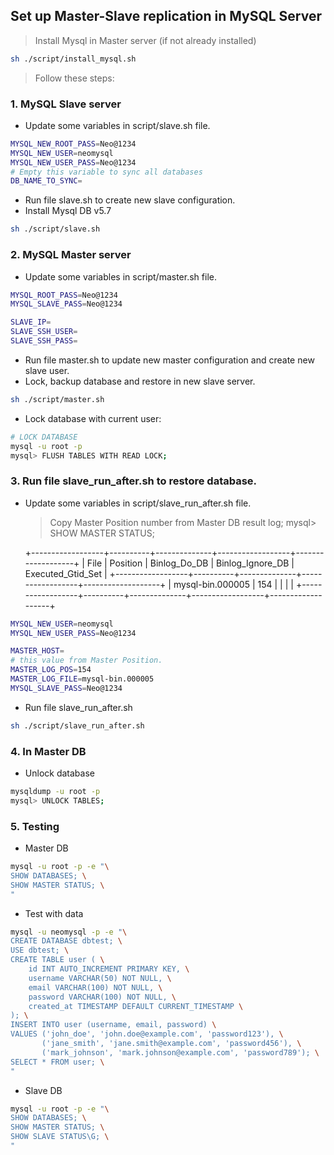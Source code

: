 ## Set up Master-Slave replication in MySQL Server

> Install Mysql in Master server (if not already installed)

```sh
sh ./script/install_mysql.sh
```

> Follow these steps:

### 1. MySQL Slave server

- Update some variables in script/slave.sh file.

```sh
MYSQL_NEW_ROOT_PASS=Neo@1234
MYSQL_NEW_USER=neomysql
MYSQL_NEW_USER_PASS=Neo@1234
# Empty this variable to sync all databases
DB_NAME_TO_SYNC=
```

- Run file slave.sh to create new slave configuration.
- Install Mysql DB v5.7

```sh
sh ./script/slave.sh
```

### 2. MySQL Master server

- Update some variables in script/master.sh file.

```sh
MYSQL_ROOT_PASS=Neo@1234
MYSQL_SLAVE_PASS=Neo@1234

SLAVE_IP=
SLAVE_SSH_USER=
SLAVE_SSH_PASS=
```

- Run file master.sh to update new master configuration and create new slave user.
- Lock, backup database and restore in new slave server.

```sh
sh ./script/master.sh
```

- Lock database with current user:

```sh
# LOCK DATABASE
mysql -u root -p
mysql> FLUSH TABLES WITH READ LOCK;
```

### 3. Run file slave_run_after.sh to restore database.

- Update some variables in script/slave_run_after.sh file.
  > Copy Master Position number from Master DB result log;
  > mysql> SHOW MASTER STATUS;

   +------------------+----------+--------------+------------------+-------------------+
   | File | Position | Binlog_Do_DB | Binlog_Ignore_DB | Executed_Gtid_Set |
   +------------------+----------+--------------+------------------+-------------------+
   | mysql-bin.000005 | 154 | | | |
   +------------------+----------+--------------+------------------+-------------------+

```sh
MYSQL_NEW_USER=neomysql
MYSQL_NEW_USER_PASS=Neo@1234

MASTER_HOST=
# this value from Master Position.
MASTER_LOG_POS=154
MASTER_LOG_FILE=mysql-bin.000005
MYSQL_SLAVE_PASS=Neo@1234
```

- Run file slave_run_after.sh

```sh
sh ./script/slave_run_after.sh
```

### 4. In Master DB

- Unlock database

```sh
mysqldump -u root -p
mysql> UNLOCK TABLES;
```

### 5. Testing

- Master DB

```sh
mysql -u root -p -e "\
SHOW DATABASES; \
SHOW MASTER STATUS; \
"
```

- Test with data

```sh
mysql -u neomysql -p -e "\
CREATE DATABASE dbtest; \
USE dbtest; \
CREATE TABLE user ( \
    id INT AUTO_INCREMENT PRIMARY KEY, \
    username VARCHAR(50) NOT NULL, \
    email VARCHAR(100) NOT NULL, \
    password VARCHAR(100) NOT NULL, \
    created_at TIMESTAMP DEFAULT CURRENT_TIMESTAMP \
); \
INSERT INTO user (username, email, password) \
VALUES ('john_doe', 'john.doe@example.com', 'password123'), \
       ('jane_smith', 'jane.smith@example.com', 'password456'), \
       ('mark_johnson', 'mark.johnson@example.com', 'password789'); \
SELECT * FROM user; \
"
```

- Slave DB

```sh
mysql -u root -p -e "\
SHOW DATABASES; \
SHOW MASTER STATUS; \
SHOW SLAVE STATUS\G; \
"
```
